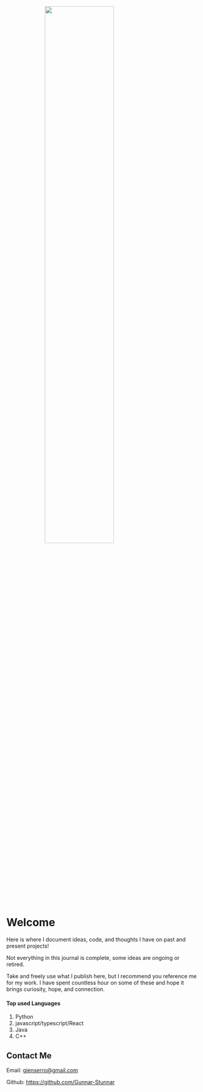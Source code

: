 <div>
    <img src="https://gunnar-stunnar.github.io/GunnarE/media/designs/background_img.png" width="60%" style="margin-left:auto; margin-right:auto;display:block;, border-bottom: 5px solid red;">
</div>


# Welcome

Here is where I document ideas, code, and thoughts I have on past and present projects!

Not everything in this journal is complete, some ideas are ongoing or retired.

Take and freely use what I publish here, but I recommend you reference me for my work. I have spent countless hour on some of these and hope it brings curiosity, hope, and connection. 

#### Top used Languages

1. Python
2. javascript/typescript/React
3. Java
4. C++

## Contact Me

Email: <gjenserro@gmail.com>

Github: <https://github.com/Gunnar-Stunnar>






